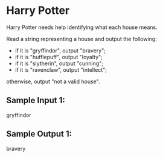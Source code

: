 # Harry Potter

Harry Potter needs help identifying what each house means.

Read a string representing a house and output the following:

- if it is "gryffindor", output "bravery";
- if it is "hufflepuff", output "loyalty";
- if it is "slytherin", output "cunning";
- if it is "ravenclaw", output "intellect";

otherwise, output "not a valid house".

## Sample Input 1:

gryffindor

## Sample Output 1:

bravery